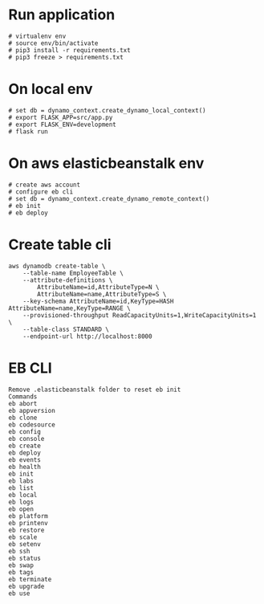 
# Run application
    # virtualenv env
    # source env/bin/activate
    # pip3 install -r requirements.txt
    # pip3 freeze > requirements.txt
# On local env
    # set db = dynamo_context.create_dynamo_local_context()
    # export FLASK_APP=src/app.py
    # export FLASK_ENV=development
    # flask run
# On aws elasticbeanstalk env
    # create aws account
    # configure eb cli
    # set db = dynamo_context.create_dynamo_remote_context()
    # eb init
    # eb deploy
# Create table cli
    aws dynamodb create-table \
        --table-name EmployeeTable \
        --attribute-definitions \
            AttributeName=id,AttributeType=N \
            AttributeName=name,AttributeType=S \
        --key-schema AttributeName=id,KeyType=HASH AttributeName=name,KeyType=RANGE \
        --provisioned-throughput ReadCapacityUnits=1,WriteCapacityUnits=1 \
        --table-class STANDARD \
        --endpoint-url http://localhost:8000
# EB CLI
    Remove .elasticbeanstalk folder to reset eb init
    Commands
    eb abort
    eb appversion
    eb clone
    eb codesource
    eb config
    eb console
    eb create
    eb deploy
    eb events
    eb health
    eb init
    eb labs
    eb list
    eb local
    eb logs
    eb open
    eb platform
    eb printenv
    eb restore
    eb scale
    eb setenv
    eb ssh
    eb status
    eb swap
    eb tags
    eb terminate
    eb upgrade
    eb use